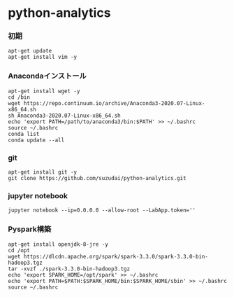 # python-analytics

### 初期
```
apt-get update
apt-get install vim -y
```

### Anacondaインストール
```
apt-get install wget -y 
cd /bin 
wget https://repo.continuum.io/archive/Anaconda3-2020.07-Linux-x86_64.sh 
sh Anaconda3-2020.07-Linux-x86_64.sh 
echo 'export PATH=/path/to/anaconda3/bin:$PATH' >> ~/.bashrc
source ~/.bashrc
conda list 
conda update --all 
```

### git 
```
apt-get install git -y 
git clone https://github.com/suzudai/python-analytics.git 
```

### jupyter notebook
```
jupyter notebook --ip=0.0.0.0 --allow-root --LabApp.token='' 
```
### Pyspark構築
```
apt-get install openjdk-8-jre -y
cd /opt
wget https://dlcdn.apache.org/spark/spark-3.3.0/spark-3.3.0-bin-hadoop3.tgz
tar -xvzf ./spark-3.3.0-bin-hadoop3.tgz
echo 'export SPARK_HOME=/opt/spark' >> ~/.bashrc
echo 'export PATH=$PATH:$SPARK_HOME/bin:$SPARK_HOME/sbin' >> ~/.bashrc
source ~/.bashrc
```
